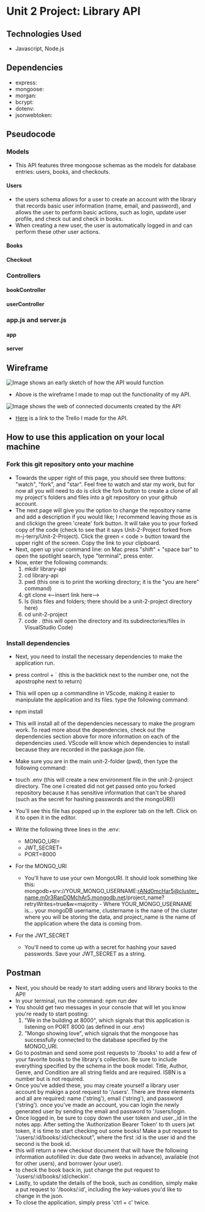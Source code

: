 # Unit 2 Project: Library API

## Technologies Used
 - Javascript, Node.js

## Dependencies
- express: 
- mongoose: 
- morgan: 
- bcrypt: 
- dotenv: 
- jsonwebtoken: 

## Pseudocode
### Models
- This API features three mongoose schemas as the models for database entries: users, books, and checkouts.
#### Users
- the users schema allows for a user to create an account with the library that records basic user information (name, email, and password), and allows the user to perform basic actions, such as login, update user profile, and check out and check in books.
- When creating a new user, the user is automatically logged in and can perform these other user actions.
#### Books
#### Checkout

### Controllers
#### bookController

#### userController

### app.js and server.js
#### app

#### server

## Wireframe
![Image shows an early sketch of how the API would function](Figure_1.png)
- Above is the wireframe I made to map out the functionality of my API.

![Image shows the web of connected documents created by the API](Figure_2.jpg)

- [Here](https://trello.com/b/ycKT7465/library-api) is a link to the Trello I made for the API.

## How to use this application on your local machine
### Fork this git repository onto your machine
- Towards the upper right of this page, you should see three buttons: "watch", "fork", and "star". Feel free to watch and star my work, but for now all you will need to do  is click the fork button to create a clone of all my project's folders and files into a git repository on your github account. 
- The next page will give you the option to change the repository name and add a description if you would like; I recommend leaving those as is and clickign the green 'create' fork button.
It will take you to your forked copy of the code (check to see that it says Unit-2-Project forked from m-j-terry/Unit-2-Project). Click the green < code > button toward the upper right of the screen. Copy the link to your clipboard. 
- Next, open up your command line: on Mac press "shift" + "space bar" to open the spotlight search, type "terminal", press enter. 
- Now, enter the following commands:
    1. mkdir library-api
    2. cd library-api
    3. pwd     (this one is to print the working directory; it is the "you are here" command)
    4. git clone <--insert link here-->
    5. ls      (lists files and folders; there should be a unit-2-project directory here)
    6. cd unit-2-project
    7. code .  (this will open the directory and its subdirectories/files in VisualStudio Code)

### Install dependencies
- Next, you need to install the necessary dependencies to make the application run. 
- press control + `  (this is the backtick next to the number one, not the apostrophe next to return)
- This will open up a commandline in VScode, making it easier to manipulate the application and its files. type the following command:
- npm install
- This will install all of the dependencies necessary to make the program work. To read more about the dependencies, check out the dependencies section above for more information on each of the dependencies used. VScode will know which dependencies to install because they are recorded in the package.json file.

- Make sure you are in the main unit-2-folder (pwd), then type the following command:
- touch .env     (this will create a new environment file in the unit-2-project directory. The one I created did not get passed onto you forked repository because it has sensitive information that can't be shared (such as the secret for hashing passwords and the mongoURI))
- You'll see this file has popped up in the explorer tab on the left. Click on it to open it in the editor. 
- Write the following three lines in the .env:
    - MONGO_URI=
    - JWT_SECRET=
    - PORT=8000 
- For the MONGO_URI
    - You'll have to use your own MongoURI. It should look something like this: mongodb+srv://YOUR_MONGO_USERNAME:rANd0mcHar5@cluster_name.m0r3RanD0MchAr5.mongodb.net/project_name?retryWrites=true&w=majority - Where YOUR_MONGO_USERNAME is... your mongoDB username, clustername is the nane of the cluster where you will be storing the data, and project_name is the name of the application where the data is coming from.
- For the JWT_SECRET
    - You'll need to come up with a secret for hashing your saved passwords. Save your JWT_SECRET as a string.

## Postman
- Next, you should be ready to start adding users and library books to the API!
- In your terminal, run the command: npm run dev
- You should get two messages in your console that will let you know you're ready to start posting:
    1. "We in the building at 8000", which signals that this application is listening on PORT 8000 (as defined in our .env)
    2. "Mongo showing love", which signals that the mongoose has successfully connected to the database specified by the MONGO_URI.
- Go to postman and send some post requests to '/books' to add a few of your favorite books to the library's collection. Be sure to include everything specified by the schema in the book model. Title, Author, Genre, and Condition are all string fields and are required. ISBN is a number but is not required.
- Once you've added these, you may create yourself a library user account by makign a post request to '/users'. There are three elements and all are required: name ('string'), email ('string'), and password ('string'). once you've made an account, you can login the newly generated user by  sending the email and password to '/users/login.
- Once logged in, be sure to copy down the user token and user._id in the notes app. After setting the 'Authorization Bearer Token' to th users jwt token, it is time to start checking out some books! Make a put request to '/users/:id/books/:id/checkout", where the first :id is the user id and the second is the book id.
- this will return a new checkout document that will have the following information autofilled in: due date (two weeks in advance), available (not for other users), and borrower (your user).
- to check the book back in, just change the put request to '/users/:id/books/:id/checkin'.
- Lastly, to update the details of the book, such as condition, simply make a put request to '/books/:id', including the key-values you'd like to change in the json.
- To close the application, simply press 'ctrl + c' twice.